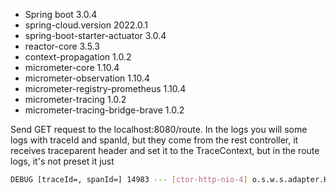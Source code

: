 - Spring boot 3.0.4
- spring-cloud.version 2022.0.1
- spring-boot-starter-actuator 3.0.4
- reactor-core 3.5.3
- context-propagation 1.0.2
- micrometer-core 1.10.4
- micrometer-observation 1.10.4
- micrometer-registry-prometheus 1.10.4
- micrometer-tracing 1.0.2
- micrometer-tracing-bridge-brave 1.0.2

Send GET request to the localhost:8080/route. In the logs you will some logs with traceId and spanId, but they come 
from the rest controller, it receives traceparent header and set it to the TraceContext, but in the route logs, it's 
not preset
it just

```sh
DEBUG [traceId=, spanId=] 14983 --- [ctor-http-nio-4] o.s.w.s.adapter.HttpWebHandlerAdapter: [3644ba89-4] Completed 200 OK
```
